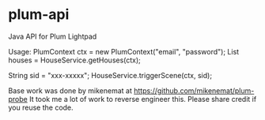 # plum-api
Java API for Plum Lightpad

Usage:
PlumContext ctx = new PlumContext("email", "password");
List<House> houses = HouseService.getHouses(ctx);

String sid = "xxx-xxxxx";
HouseService.triggerScene(ctx, sid);


Base work was done by mikenemat at https://github.com/mikenemat/plum-probe
It took me a lot of work to reverse engineer this. Please share credit if you reuse the code.